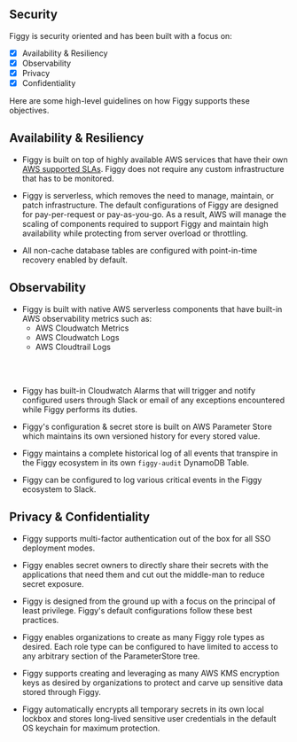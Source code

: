 
## Security

Figgy is security oriented and has been built with a focus on:

- [x] Availability & Resiliency
- [x] Observability
- [x] Privacy
- [x] Confidentiality

Here are some high-level guidelines on how Figgy supports these objectives. 

## Availability & Resiliency

- Figgy is built on top of highly available AWS services that have their own [AWS supported SLAs](https://aws.amazon.com/legal/service-level-agreements/).
Figgy does not require any custom infrastructure that has to be monitored.

- Figgy is serverless, which removes the need to manage, maintain, or patch infrastructure. The default 
configurations of Figgy are designed for pay-per-request or pay-as-you-go. As a result,
AWS will manage the scaling of components required to support Figgy and maintain high availability while
protecting from server overload or throttling.

- All non-cache database tables are configured with point-in-time recovery enabled by default.

## Observability

- Figgy is built with native AWS serverless components that have built-in AWS observability metrics such as:
    - AWS Cloudwatch Metrics
    - AWS Cloudwatch Logs
    - AWS Cloudtrail Logs
<br/>
<br/>

- Figgy has built-in Cloudwatch Alarms that will trigger and notify configured users through Slack or email
 of any exceptions encountered while Figgy performs its duties.

- Figgy's configuration & secret store is built on AWS Parameter Store which maintains its own versioned history for every stored value.

- Figgy maintains a complete historical log of all events that transpire in the Figgy ecosystem in its own `figgy-audit` 
DynamoDB Table.

- Figgy can be configured to log various critical events in the Figgy ecosystem to Slack. 

## Privacy & Confidentiality

- Figgy supports multi-factor authentication out of the box for all SSO deployment modes.

- Figgy enables secret owners to directly share their secrets with the applications that need
them and cut out the middle-man to reduce secret exposure.

- Figgy is designed from the ground up with a focus on the principal of least privilege. Figgy's default configurations 
follow these best practices. 

- Figgy enables organizations to create as many Figgy role types as desired. Each role type can be configured to have 
limited to access to any arbitrary section of the ParameterStore tree.

- Figgy supports creating and leveraging as many AWS KMS encryption keys as desired by organizations to protect and carve 
up sensitive data stored through Figgy.

- Figgy automatically encrypts all temporary secrets in its own local lockbox and stores long-lived sensitive user 
credentials in the default OS keychain for maximum protection.


